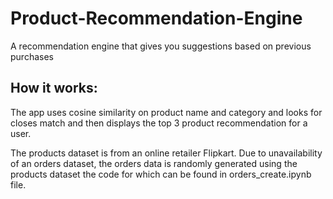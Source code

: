 # Product-Recommendation-Engine
A recommendation engine that gives you suggestions based on previous purchases

## How it works:
The app uses cosine similarity on product name and category and looks for closes match and then displays the top 3 product recommendation for a user. 

The products dataset is from an online retailer Flipkart. Due to unavailability of an orders dataset, the orders data is randomly generated using the products dataset  the code for which can be found in orders_create.ipynb file.